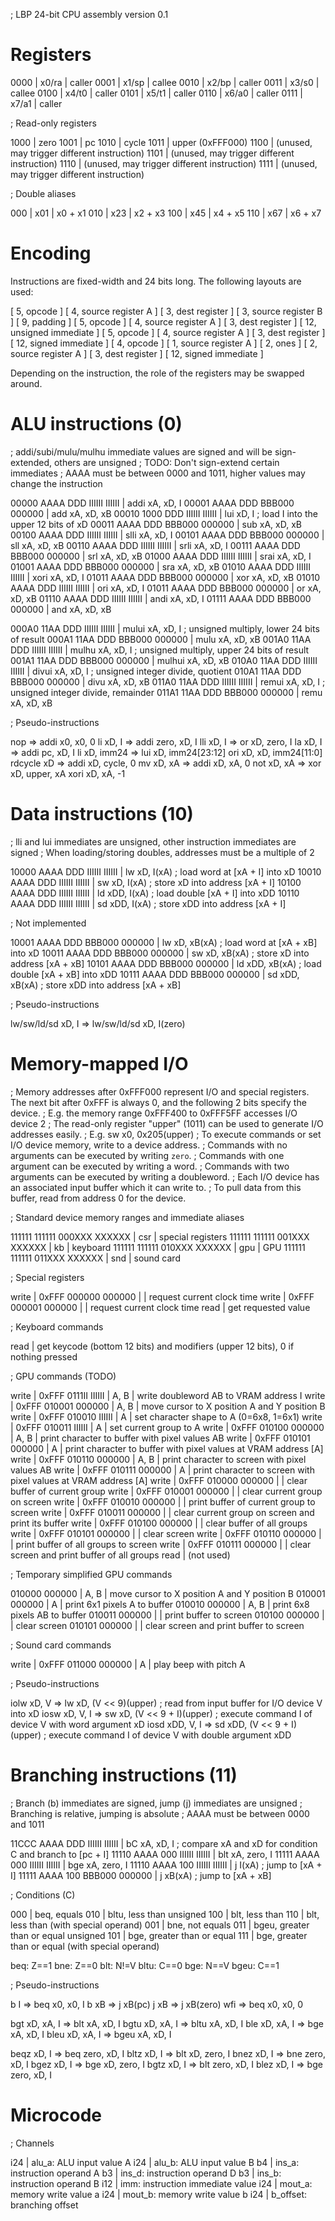 ; LBP 24-bit CPU assembly version 0.1

# Registers

0000 | x0/ra | caller
0001 | x1/sp | callee
0010 | x2/bp | caller
0011 | x3/s0 | callee
0100 | x4/t0 | caller
0101 | x5/t1 | caller
0110 | x6/a0 | caller
0111 | x7/a1 | caller

; Read-only registers

1000 | zero
1001 | pc
1010 | cycle
1011 | upper (0xFFF000)
1100 | (unused, may trigger different instruction)
1101 | (unused, may trigger different instruction)
1110 | (unused, may trigger different instruction)
1111 | (unused, may trigger different instruction)

; Double aliases

000 | x01 | x0 + x1
010 | x23 | x2 + x3
100 | x45 | x4 + x5
110 | x67 | x6 + x7


# Encoding

Instructions are fixed-width and 24 bits long. The following layouts are used:

[ 5, opcode ] [ 4, source register A ] [ 3, dest register ] [ 3, source register B ] [ 9, padding ]
[ 5, opcode ] [ 4, source register A ] [ 3, dest register ] [ 12, unsigned immediate ]
[ 5, opcode ] [ 4, source register A ] [ 3, dest register ] [ 12, signed immediate ]
[ 4, opcode ] [ 1, source register A ] [ 2, ones ] [ 2, source register A ] [ 3, dest register ] [ 12, signed immediate ]

Depending on the instruction, the role of the registers may be swapped around.


# ALU instructions (0)

; addi/subi/mulu/mulhu immediate values are signed and will be sign-extended, others are unsigned
; TODO: Don't sign-extend certain immediates
; AAAA must be between 0000 and 1011, higher values may change the instruction

00000 AAAA DDD IIIIII IIIIII | addi xA, xD, I
00001 AAAA DDD BBB000 000000 | add xA, xD, xB
00010 1000 DDD IIIIII IIIIII | lui xD, I ; load I into the upper 12 bits of xD
00011 AAAA DDD BBB000 000000 | sub xA, xD, xB
00100 AAAA DDD IIIIII IIIIII | slli xA, xD, I
00101 AAAA DDD BBB000 000000 | sll xA, xD, xB
00110 AAAA DDD IIIIII IIIIII | srli xA, xD, I
00111 AAAA DDD BBB000 000000 | srl xA, xD, xB
01000 AAAA DDD IIIIII IIIIII | srai xA, xD, I
01001 AAAA DDD BBB000 000000 | sra xA, xD, xB
01010 AAAA DDD IIIIII IIIIII | xori xA, xD, I
01011 AAAA DDD BBB000 000000 | xor xA, xD, xB
01010 AAAA DDD IIIIII IIIIII | ori xA, xD, I
01011 AAAA DDD BBB000 000000 | or xA, xD, xB
01110 AAAA DDD IIIIII IIIIII | andi xA, xD, I
01111 AAAA DDD BBB000 000000 | and xA, xD, xB

000A0 11AA DDD IIIIII IIIIII | mului xA, xD, I  ; unsigned multiply, lower 24 bits of result
000A1 11AA DDD BBB000 000000 | mulu xA, xD, xB
001A0 11AA DDD IIIIII IIIIII | mulhu xA, xD, I ; unsigned multiply, upper 24 bits of result
001A1 11AA DDD BBB000 000000 | mulhui xA, xD, xB
010A0 11AA DDD IIIIII IIIIII | divui xA, xD, I ; unsigned integer divide, quotient
010A1 11AA DDD BBB000 000000 | divu xA, xD, xB
011A0 11AA DDD IIIIII IIIIII | remui xA, xD, I ; unsigned integer divide, remainder
011A1 11AA DDD BBB000 000000 | remu xA, xD, xB


; Pseudo-instructions

nop => addi x0, x0, 0
li xD, I => addi zero, xD, I
lli xD, I => or xD, zero, I
la xD, I => addi pc, xD, I
li xD, imm24 =>
	lui xD, imm24[23:12]
	ori xD, xD, imm24[11:0]
rdcycle xD => addi xD, cycle, 0
mv xD, xA => addi xD, xA, 0
not xD, xA =>
	xor xD, upper, xA
	xori xD, xA, -1


# Data instructions (10)

; lli and lui immediates are unsigned, other instruction immediates are signed
; When loading/storing doubles, addresses must be a multiple of 2

10000 AAAA DDD IIIIII IIIIII | lw xD, I(xA) ; load word at [xA + I] into xD
10010 AAAA DDD IIIIII IIIIII | sw xD, I(xA) ; store xD into address [xA + I]
10100 AAAA DDD IIIIII IIIIII | ld xDD, I(xA) ; load double [xA + I] into xDD
10110 AAAA DDD IIIIII IIIIII | sd xDD, I(xA) ; store xDD into address [xA + I]

; Not implemented

10001 AAAA DDD BBB000 000000 | lw xD, xB(xA) ; load word at [xA + xB] into xD
10011 AAAA DDD BBB000 000000 | sw xD, xB(xA) ; store xD into address [xA + xB]
10101 AAAA DDD BBB000 000000 | ld xDD, xB(xA) ; load double [xA + xB] into xDD
10111 AAAA DDD BBB000 000000 | sd xDD, xB(xA) ; store xDD into address [xA + xB]

; Pseudo-instructions

lw/sw/ld/sd xD, I => lw/sw/ld/sd xD, I(zero)


# Memory-mapped I/O

; Memory addresses after 0xFFF000 represent I/O and special registers. The next bit after 0xFFF is always 0, and the following 2 bits specify the device.
; E.g. the memory range 0xFFF400 to 0xFFF5FF accesses I/O device 2
; The read-only register "upper" (1011) can be used to generate I/O addresses easily.
; E.g. sw x0, 0x205(upper)
; To execute commands or set I/O device memory, write to a device address.
; Commands with no arguments can be executed by writing `zero`.
; Commands with one argument can be executed by writing a word.
; Commands with two arguments can be executed by writing a doubleword.
; Each I/O device has an associated input buffer which it can write to.
; To pull data from this buffer, read from address 0 for the device.

; Standard device memory ranges and immediate aliases

111111 111111 000XXX XXXXXX | csr | special registers
111111 111111 001XXX XXXXXX | kb | keyboard
111111 111111 010XXX XXXXXX | gpu | GPU
111111 111111 011XXX XXXXXX | snd | sound card


; Special registers

write | 0xFFF 000000 000000 | | request current clock time
write | 0xFFF 000001 000000 | | request current clock time
read | get requested value


; Keyboard commands

read | get keycode (bottom 12 bits) and modifiers (upper 12 bits), 0 if nothing pressed


; GPU commands (TODO)

write | 0xFFF 0111II IIIIII | A, B | write doubleword AB to VRAM address I
write | 0xFFF 010001 000000 | A, B | move cursor to X position A and Y position B
write | 0xFFF 010010 IIIIII | A | set character shape to A (0=6x8, 1=6x1)
write | 0xFFF 010011 IIIIII | A | set current group to A
write | 0xFFF 010100 000000 | A, B | print character to buffer with pixel values AB
write | 0xFFF 010101 000000 | A | print character to buffer with pixel values at VRAM address [A]
write | 0xFFF 010110 000000 | A, B | print character to screen with pixel values AB
write | 0xFFF 010111 000000 | A | print character to screen with pixel values at VRAM address [A]
write | 0xFFF 010000 000000 | | clear buffer of current group
write | 0xFFF 010001 000000 | | clear current group on screen
write | 0xFFF 010010 000000 | | print buffer of current group to screen
write | 0xFFF 010011 000000 | | clear current group on screen and print its buffer
write | 0xFFF 010100 000000 | | clear buffer of all groups
write | 0xFFF 010101 000000 | | clear screen
write | 0xFFF 010110 000000 | | print buffer of all groups to screen
write | 0xFFF 010111 000000 | | clear screen and print buffer of all groups
read | (not used)

; Temporary simplified GPU commands

010000 000000 | A, B | move cursor to X position A and Y position B
010001 000000 | A | print 6x1 pixels A to buffer
010010 000000 | A, B | print 6x8 pixels AB to buffer
010011 000000 | | print buffer to screen
010100 000000 | | clear screen
010101 000000 | | clear screen and print buffer to screen


; Sound card commands

write | 0xFFF 011000 000000 | A | play beep with pitch A


; Pseudo-instructions

iolw xD, V => lw xD, (V << 9)(upper) ; read from input buffer for I/O device V into xD
iosw xD, V, I => sw xD, (V << 9 + I)(upper) ; execute command I of device V with word argument xD
iosd xDD, V, I => sd xDD, (V << 9 + I)(upper) ; execute command I of device V with double argument xDD


# Branching instructions (11)

; Branch (b) immediates are signed, jump (j) immediates are unsigned
; Branching is relative, jumping is absolute
; AAAA must be between 0000 and 1011

11CCC AAAA DDD IIIIII IIIIII | bC xA, xD, I ; compare xA and xD for condition C and branch to [pc + I]
11110 AAAA 000 IIIIII IIIIII | blt xA, zero, I
11111 AAAA 000 IIIIII IIIIII | bge xA, zero, I
11110 AAAA 100 IIIIII IIIIII | j I(xA) ; jump to [xA + I]
11111 AAAA 100 BBB000 000000 | j xB(xA) ; jump to [xA + xB]

; Conditions (C)

000 | beq, equals
010 | bltu, less than unsigned
100 | blt, less than
110 | blt, less than (with special operand)
001 | bne, not equals
011 | bgeu, greater than or equal unsigned
101 | bge, greater than or equal
111 | bge, greater than or equal (with special operand)

beq: Z==1
bne: Z==0
blt: N!=V
bltu: C==0
bge: N==V
bgeu: C==1

; Pseudo-instructions

b I => beq x0, x0, I
b xB => j xB(pc)
j xB => j xB(zero)
wfi => beq x0, x0, 0

bgt xD, xA, I => blt xA, xD, I
bgtu xD, xA, I => bltu xA, xD, I
ble xD, xA, I => bge xA, xD, I
bleu xD, xA, I => bgeu xA, xD, I

beqz xD, I => beq zero, xD, I
bltz xD, I => blt xD, zero, I
bnez xD, I => bne zero, xD, I
bgez xD, I => bge xD, zero, I
bgtz xD, I => blt zero, xD, I
blez xD, I => bge zero, xD, I


# Microcode

; Channels

i24 | alu_a: ALU input value A
i24 | alu_b: ALU input value B
b4 | ins_a: instruction operand A
b3 | ins_d: instruction operand D
b3 | ins_b: instruction operand B
i12 | imm: instruction immediate value
i24 | mout_a: memory write value a
i24 | mout_b: memory write value b
i24 | b_offset: branching offset
